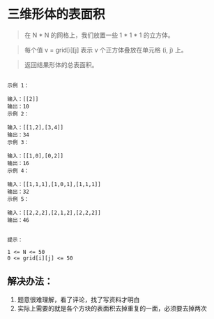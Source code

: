 # 三维形体的表面积

> 在 N * N 的网格上，我们放置一些 1 * 1 * 1  的立方体。

> 每个值 v = grid[i][j] 表示 v 个正方体叠放在单元格 (i, j) 上。

> 返回结果形体的总表面积。


```

示例 1：

输入：[[2]]
输出：10
示例 2：

输入：[[1,2],[3,4]]
输出：34
示例 3：

输入：[[1,0],[0,2]]
输出：16
示例 4：

输入：[[1,1,1],[1,0,1],[1,1,1]]
输出：32
示例 5：

输入：[[2,2,2],[2,1,2],[2,2,2]]
输出：46


提示：

1 <= N <= 50
0 <= grid[i][j] <= 50
```

## 解决办法：
1. 题意很难理解，看了评论，找了写资料才明白
2. 实际上需要的就是各个方块的表面积去掉重复的一面，必须要去掉两次
